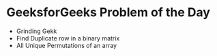 # GeeksforGeeks  Problem of the Day
* Grinding Gekk
* Find Duplicate row in a binary matrix
* All Unique Permutations of an array



